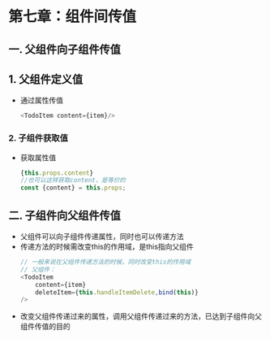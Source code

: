 # 第七章：组件间传值

## 一. 父组件向子组件传值

## 1. 父组件定义值
* 通过属性传值
    ```javascript
    <TodoItem content={item}/>
    ```

### 2. 子组件获取值
* 获取属性值
    ```javascript
    {this.props.content}
    //也可以这样获取content，是等价的
    const {content} = this.props;
    ```

## 二. 子组件向父组件传值
* 父组件可以向子组件传递属性，同时也可以传递方法
* 传递方法的时候需改变this的作用域，是this指向父组件
    ```javascript
    // 一般来说在父组件传递方法的时候，同时改变this的作用域
    // 父组件：
    <TodoItem 
        content={item}
        deleteItem={this.handleItemDelete,bind(this)}
    />
    ```
* 改变父组件传递过来的属性，调用父组件传递过来的方法，已达到子组件向父组件传值的目的

